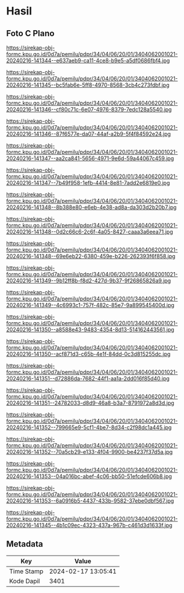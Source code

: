 # Hasil

## Foto C Plano

https://sirekap-obj-formc.kpu.go.id/0d7a/pemilu/pdpr/34/04/06/20/01/3404062001021-20240216-141344--e637aeb9-ca11-4ce8-b9e5-a5df0686fbf4.jpg

https://sirekap-obj-formc.kpu.go.id/0d7a/pemilu/pdpr/34/04/06/20/01/3404062001021-20240216-141345--bc5fab6e-5ff8-4970-8568-3cb4c273fdbf.jpg

https://sirekap-obj-formc.kpu.go.id/0d7a/pemilu/pdpr/34/04/06/20/01/3404062001021-20240216-141346--cf80c71c-6e07-4976-8379-7edc128a5540.jpg

https://sirekap-obj-formc.kpu.go.id/0d7a/pemilu/pdpr/34/04/06/20/01/3404062001021-20240216-141346--87f6577e-da07-44af-a2b9-5f4f84592e24.jpg

https://sirekap-obj-formc.kpu.go.id/0d7a/pemilu/pdpr/34/04/06/20/01/3404062001021-20240216-141347--aa2ca841-5656-4971-9e6d-59a44067c459.jpg

https://sirekap-obj-formc.kpu.go.id/0d7a/pemilu/pdpr/34/04/06/20/01/3404062001021-20240216-141347--7b49f958-1efb-4414-8e81-7add2e6819e0.jpg

https://sirekap-obj-formc.kpu.go.id/0d7a/pemilu/pdpr/34/04/06/20/01/3404062001021-20240216-141348--8b388e80-e6eb-4e38-ad8a-da303d2b20b7.jpg

https://sirekap-obj-formc.kpu.go.id/0d7a/pemilu/pdpr/34/04/06/20/01/3404062001021-20240216-141348--0d2c66c6-2c6f-4a05-8427-caaa3a6eea71.jpg

https://sirekap-obj-formc.kpu.go.id/0d7a/pemilu/pdpr/34/04/06/20/01/3404062001021-20240216-141348--69e6eb22-6380-459e-b226-262393f6f858.jpg

https://sirekap-obj-formc.kpu.go.id/0d7a/pemilu/pdpr/34/04/06/20/01/3404062001021-20240216-141349--9b12ff8b-f8d2-427d-9b37-9f26865826a9.jpg

https://sirekap-obj-formc.kpu.go.id/0d7a/pemilu/pdpr/34/04/06/20/01/3404062001021-20240216-141349--4c6993c1-757f-482c-85e7-9a899545400d.jpg

https://sirekap-obj-formc.kpu.go.id/0d7a/pemilu/pdpr/34/04/06/20/01/3404062001021-20240216-141350--a8588e43-9483-4354-8d13-514162443561.jpg

https://sirekap-obj-formc.kpu.go.id/0d7a/pemilu/pdpr/34/04/06/20/01/3404062001021-20240216-141350--acf871d3-c65b-4e1f-84dd-0c3d815255dc.jpg

https://sirekap-obj-formc.kpu.go.id/0d7a/pemilu/pdpr/34/04/06/20/01/3404062001021-20240216-141351--d72886da-7682-44f1-aa1a-2dd016f85d40.jpg

https://sirekap-obj-formc.kpu.go.id/0d7a/pemilu/pdpr/34/04/06/20/01/3404062001021-20240216-141351--24782033-d8d9-46a8-b3a7-8791972a8d3d.jpg

https://sirekap-obj-formc.kpu.go.id/0d7a/pemilu/pdpr/34/04/06/20/01/3404062001021-20240216-141352--799665e9-5cf1-4be7-8d34-c2f98dc1a445.jpg

https://sirekap-obj-formc.kpu.go.id/0d7a/pemilu/pdpr/34/04/06/20/01/3404062001021-20240216-141352--70a5cb29-e133-4f04-9900-be4237f37d5a.jpg

https://sirekap-obj-formc.kpu.go.id/0d7a/pemilu/pdpr/34/04/06/20/01/3404062001021-20240216-141353--04a016bc-abef-4c06-bb50-51efcde606b8.jpg

https://sirekap-obj-formc.kpu.go.id/0d7a/pemilu/pdpr/34/04/06/20/01/3404062001021-20240216-141353--6a0916b5-4437-433b-9582-37ebe0dbf567.jpg

https://sirekap-obj-formc.kpu.go.id/0d7a/pemilu/pdpr/34/04/06/20/01/3404062001021-20240216-141345--4b1c09ec-4323-437a-967b-c461d3d1633f.jpg


## Metadata

| Key        | Value               |
| ---------- | ------------------- |
| Time Stamp | 2024-02-17 13:05:41 |
| Kode Dapil | 3401                |



